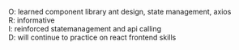 O: learned component library ant design, state management, axios\
R: informative\
I: reinforced statemanagement and api calling\
D: will continue to practice on react frontend skills

